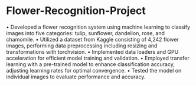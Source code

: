# Flower-Recognition-Project
 • Developed a flower recognition system using machine learning to classify images into five categories: tulip,
 sunflower, dandelion, rose, and chamomile.
 • Utilized a dataset from Kaggle consisting of 4,242 flower images, performing data preprocessing including resizing
 and transformations with torchvision.
 • Implemented data loaders and GPU acceleration for efficient model training and validation.
 • Employed transfer learning with a pre-trained model to enhance classification accuracy, adjusting learning rates for
 optimal convergence.
 • Tested the model on individual images to evaluate performance and accuracy.
